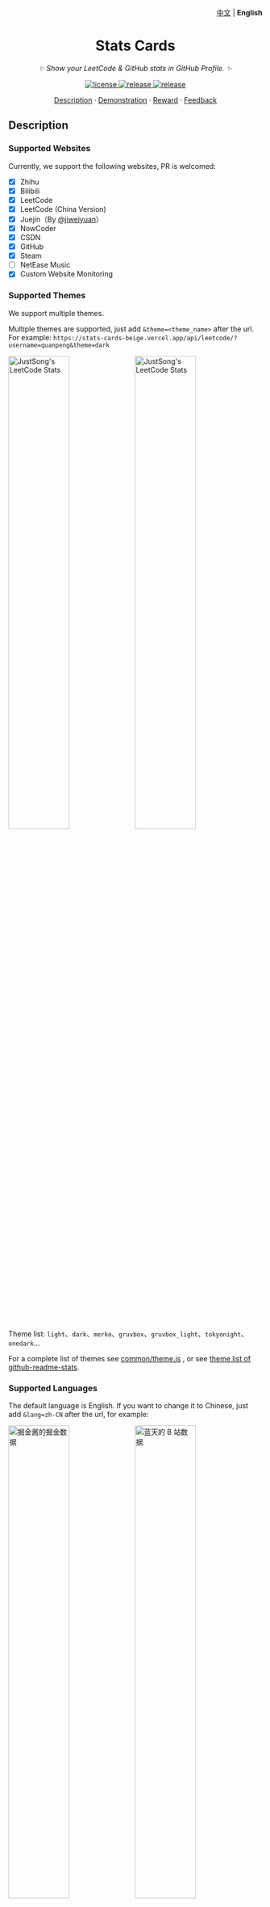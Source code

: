 <p align="right">
    <a href="./README.md">中文</a> | <strong>English</strong>
</p>

<div align="center">

# Stats Cards

_✨ Show your LeetCode & GitHub stats in GitHub Profile. ✨_

</div>

<p align="center">
  <a href="https://raw.githubusercontent.com/HarryYe66/stats-cards/master/LICENSE">
    <img src="https://img.shields.io/github/license/HarryYe66/stats-cards?color=brightgreen" alt="license">
  </a>
  <a href="https://github.com/HarryYe66/stats-cards/releases/latest">
    <img src="https://img.shields.io/github/v/release/HarryYe66/stats-cards?color=brightgreen&include_prereleases" alt="release">
  </a>
  <a href="https://stats-cards-beige.vercel.app/">
    <img src="https://stats-cards-beige.vercel.app/api/website/?url=https://stats-cards-beige.vercel.app/" alt="release">
  </a>
</p>

<p align="center">
  <a href="#Description">Description</a>
  ·
  <a href="#Demonstration">Demonstration</a>
  ·
  <a href="https://stats-cards-beige.vercel.app/reward.html">Reward</a>
  ·
  <a href="https://github.com/HarryYe66/stats-cards/issues">Feedback</a>
</p>

## Description

### Supported Websites

Currently, we support the following websites, PR is welcomed:

- [x] Zhihu
- [x] Bilibili
- [x] LeetCode
- [x] LeetCode (China Version)
- [x] Juejin（By [@jiweiyuan](https://github.com/jiweiyuan)）
- [x] NowCoder
- [x] CSDN
- [x] GitHub
- [x] Steam
- [ ] NetEase Music
- [x] Custom Website Monitoring

### Supported Themes

We support multiple themes.

Multiple themes are supported, just add `&theme=<theme_name>` after the url. For example:
`https://stats-cards-beige.vercel.app/api/leetcode/?username=quanpeng&theme=dark`

<p>
  <img src="https://stats-cards-beige.vercel.app/api/leetcode/?username=quanpeng&theme=light" alt="JustSong's LeetCode Stats" width="49%" />
  <img src="https://stats-cards-beige.vercel.app/api/leetcode/?username=quanpeng&theme=dark" alt="JustSong's LeetCode Stats" width="49%" /> 
</p>

Theme list: `light`、`dark`、`merko`、`gruvbox`、`gruvbox_light`、`tokyonight`、`onedark`...

For a complete list of themes see [common/theme.js](./common/theme.js)
, or see [theme list of github-readme-stats](https://github.com/anuraghazra/github-readme-stats/tree/master/themes).

### Supported Languages

The default language is English. If you want to change it to Chinese, just add `&lang=zh-CN` after the url, for example:

<p>
  <img src="https://stats-cards-beige.vercel.app/api/juejin?id=1556564194374926&lang=zh-CN" alt="掘金酱的掘金数据" width="49%" />
  <img src="https://stats-cards-beige.vercel.app/api/bilibili/?id=483246073&lang=zh-CN" alt="蓝天的 B 站数据" width="49%" /> 
</p>

For the support of other languages, PR is always welcomed.

## Demonstration

### Custom Website Monitoring

Custom website monitoring：`https://stats-cards-beige.vercel.app/api/website/?url=https://github.com/&style=flat&logo=github`

Where style and logo are optional, for specific values please refer
to [shield.io](https://shields.io/category/monitoring#:~:text=PREFIX%3E%26suffix%3D%3CSUFFIX%3E-,Styles,-The%20following%20styles)
.

> Note that monitoring is not real-time, it is affected by the set cache time

![GitHub monitoring](https://stats-cards-beige.vercel.app/api/website/?url=https://github.com/&style=flat)
![Google monitoring](https://stats-cards-beige.vercel.app/api/website/?url=https://www.google.com/&style=flat)
![Zhihu monitoring](https://stats-cards-beige.vercel.app/api/website/?url=https://www.zhihu.com/&style=flat)

### Website Stats Display

GitHub: `https://stats-cards-beige.vercel.app/api/github?username=HarryYe66`

![My GitHub Stats](https://stats-cards-beige.vercel.app/api/github?username=HarryYe66)

Zhihu: `https://stats-cards-beige.vercel.app/api/zhihu?username=excited-vczh`

![vczh's Zhihu Stats](https://stats-cards-beige.vercel.app/api/zhihu?username=excited-vczh)

Bilibili：`https://stats-cards-beige.vercel.app/api/bilibili/?id=666`

![id 为 666 的用户的 B 站数据](https://stats-cards-beige.vercel.app/api/bilibili/?id=666)

LeetCode: `https://stats-cards-beige.vercel.app/api/leetcode/?username=quanpeng`

![我的 LeetCode 数据](https://stats-cards-beige.vercel.app/api/leetcode/?username=quanpeng)

LeetCode (China Version): `https://stats-cards-beige.vercel.app/api/leetcode?username=quanpeng&cn=true`

![力扣数据](https://stats-cards-beige.vercel.app/api/leetcode?username=quanpeng&cn=true)

Juejin: `https://stats-cards-beige.vercel.app/api/juejin?id=1556564194374926`

![掘金数据](https://stats-cards-beige.vercel.app/api/juejin?id=1556564194374926)

CSDN: `https://stats-cards-beige.vercel.app/api/csdn?id=vczh`

![CSDN 数据](https://stats-cards-beige.vercel.app/api/csdn?id=vczh)

Nowcoder: `https://stats-cards-beige.vercel.app/api/nowcoder?id=6484283`

![牛客数据](https://stats-cards-beige.vercel.app/api/nowcoder?id=6484283)

Steam: `https://stats-cards-beige.vercel.app/api/steam`

![Steam数据](https://stats-cards-beige.vercel.app/api/steam)

## Deployment

You can deploy through Vercel, or deploy to your own server.

### Environment Variables

When deploying, there are some environment variables that can be set, all of which are optional:

1. `BILIBILI_SESSDATA`: Bilibili's `SESSDATA` cookie.
2. `GITHUB_TOKEN`: GitHub token.
3. `STEAM_ID`: Steam personal ID, use browser to login Steam, then click personal profile, the id behind the profiles in the URL is the STEAM_ID
4. `STEAM_API_TOKEN`: According the link to get the token，https://steamcommunity.com/dev/apikey
5. `CACHE_TIME`: cache time, the unit is second, default value is `6000`, namely 100 minutes.
6. `MAX_CACHE_ITEMS`: maximum cache items, default value is `1024`.
7. `PORT`: service port number, default value is `3000`.

### Deploy to Vercel

1. fork this repo。
2. Import your repo on [Vercel](https://vercel.com/new).
3. Set the above environment variables.。

### Deploy to Your Own Server

Steps:

```shell
git git@github.com:HarryYe66/stats-cards.git
cd stats-cards
npm i
node ./app.js
# or
pm2 start ./app.js --name stats-cards
```

Set environment variables: `ENV_NAME=value cmd`

- For example: `PORT=3000 node ./app.js`

## Others

1. [Idea reference & theme reference](https://github.com/anuraghazra/github-readme-stats)
2. If any crawler fails, please file an issue in time!
3. The card itself has a shadow effect, but some blog themes will automatically add a shadow effect to the image, which
   will cause a double shadow. The solution is to use the img tag and CSS to remove the shadow effect provided by the
   blog theme. For
   example: `<img src="https://stats-cards-beige.vercel.app/api/leetcode?username=username&cn=true" style="box-shadow:none !important">`
4. Click to [check who is using this](https://github.com/search?q=extension%3Amd+%22stats.justsong.cn%22&type=Code).
